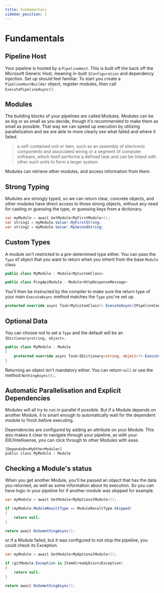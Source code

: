 ```yaml
---
title: Fundamentals
sidebar_position: 1
---
```


# Fundamentals

## Pipeline Host

Your pipeline is hosted by a `PipelineHost`. This is built off the back off the Microsoft Generic Host, meaning in-built `IConfiguration` and dependency injection. Set up should feel familiar. To start you create a `PipelineHostBuilder` object, register modules, then call `ExecutePipelineAsync()`.

## Modules

The building blocks of your pipelines are called Modules. Modules can be as big or as small as you decide, though it's recommended to make them as small as possible. That way we can speed up execution by utilizing parallelization and we are able to more clearly see what failed and where it failed.

> a self-contained unit or item, such as an assembly of electronic components and associated wiring or a segment of computer software, which itself performs a defined task and can be linked with other such units to form a larger system

Modules can retrieve other modules, and access information from them.

## Strong Typing

Modules are strongly typed, so we can return clear, concrete objects, and other modules have direct access to those strong objects, without any need for casting or guessing the type, or guessing keys from a dictionary.

```csharp
var myModule = await GetModule<MyFirstModule>();
var string1 = myModule.Value!.MyFirstString;
var string2 = myModule.Value!.MySecondString;
```

## Custom Types

A module isn't restricted to a pre-determined type either. You can pass the `Type` of object that you want to return when you inherit from the base `Module` class

```csharp
public class MyModule : Module<MyCustomClass>
```

```csharp
public class PingApiModule : Module<HttpResponseMessage>
```

You'll then be instructed by the compiler to make sure the return type of your main `ExecuteAsync` method matches the `Type` you've set up.

```csharp
protected override async Task<MyCustomClass?> ExecuteAsync(IPipelineContext context, CancellationToken cancellationToken)
```

## Optional Data

You can choose not to set a `Type` and the default will be an `IDictionary<string, object>`.

```csharp
public class MyModule : Module
{
    protected override async Task<IDictionary<string, object>?> ExecuteAsync(IPipelineContext context, CancellationToken cancellationToken)
}
```

Returning an object isn't mandatory either. You can return `null` or use the method `NothingAsync();`.

## Automatic Parallelisation and Explicit Dependencies

Modules will all try to run in parallel if possible. But if a Module depends on another Module, it is smart enough to automatically wait for the dependent module to finish before executing.

Dependencies are configured by adding an attribute on your Module. This also makes it clear to navigate through your pipeline, as with your IDE/Intellisense, you can click through to other Modules with ease.

```
[DependsOn<MyOtherModule>]
public class MyModule : Module
```

## Checking a Module's status

When you get another Module, you'll be passed an object that has the data you returned, as well as some information about its execution. So you can have logic in your pipeline for if another module was skipped for example.

```csharp
var myModule = await GetModule<MyOptionalModule>();

if (myModule.ModuleResultType == ModuleResultType.Skipped)
{
    return null;
}

return await DoSomethingAsync();
```

or if a Module failed, but it was configured to not stop the pipeline, you could check its Exception.

```csharp
var myModule = await GetModule<MyOptionalModule>();

if (gitModule.Exception is ItemAlreadyExistsException)
{
    return null;
}

return await DoSomethingAsync();
```